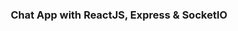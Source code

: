 <p align="center"></p>

<h3 align="center">Chat App with ReactJS, Express & SocketIO</h3>

<div align="center"></div>
